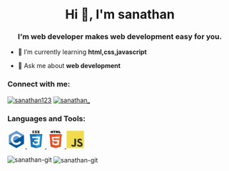 <h1 align="center">Hi 👋, I'm sanathan</h1>
<h3 align="center">I'm web developer makes web development easy for you.</h3>

- 🌱 I’m currently learning **html,css,javascript**

- 💬 Ask me about **web development**


<h3 align="left">Connect with me:</h3>
<p align="left">
<a href="https://codepen.io/sanathan123" target="blank"><img align="center" src="https://raw.githubusercontent.com/rahuldkjain/github-profile-readme-generator/master/src/images/icons/Social/codepen.svg" alt="sanathan123" height="30" width="40" /></a>
<a href="https://twitter.com/sanathan_" target="blank"><img align="center" src="https://raw.githubusercontent.com/rahuldkjain/github-profile-readme-generator/master/src/images/icons/Social/twitter.svg" alt="sanathan_" height="30" width="40" /></a>
</p>

<h3 align="left">Languages and Tools:</h3>
<p align="left">  
 <a href="https://www.cprogramming.com/" target="_blank" rel="noreferrer"> <img src="https://raw.githubusercontent.com/devicons/devicon/master/icons/c/c-original.svg" alt="c" width="40" height="40"/> </a> 
 <a href="https://www.w3schools.com/css/" target="_blank" rel="noreferrer"> <img src="https://raw.githubusercontent.com/devicons/devicon/master/icons/css3/css3-original-wordmark.svg" alt="css3" width="40" height="40"/> </a> 
 <a href="https://www.w3.org/html/" target="_blank" rel="noreferrer"> <img src="https://raw.githubusercontent.com/devicons/devicon/master/icons/html5/html5-original-wordmark.svg" alt="html5" width="40" height="40"/> </a>
 <a href="https://developer.mozilla.org/en-US/docs/Web/JavaScript" target="_blank" rel="noreferrer"> <img src="https://raw.githubusercontent.com/devicons/devicon/master/icons/javascript/javascript-original.svg" alt="javascript" width="40" height="40"/> </a> </p>

<p><img align="left" src="https://github-readme-stats.vercel.app/api/top-langs?username=sanathan-git&show_icons=true&locale=en&layout=compact" alt="sanathan-git" /></p>

<p>&nbsp;<img align="center" src="https://github-readme-stats.vercel.app/api?username=sanathan-git&show_icons=true&locale=en" alt="sanathan-git" /></p>
